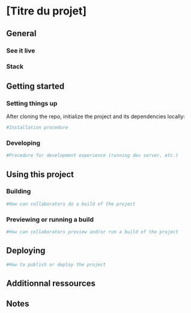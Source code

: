 <!--- Conservez uniquement les sections pertinentes pour le projet --->
<!--- Vous pouvez ajuster les titres de certaines sections pour mieux représenter la nature du projet --->
<!--- par exemple: « Running a build » pourrait aussi être « Training the model » --->

# [Titre du projet]

## General

<!--- General description, mentality and philosophy, etc. --->

### See it live

<!--- If available, insert link to online version --->

### Stack

<!--- List ressources in the project's stack, each as a link to the documentation or the homepage of the ressource --->

## Getting started

### Setting things up

After cloning the repo, initialize the project and its dependencies locally:

```bash
#Installation procedure
```

<!--- Insert here: complimentary information --->

### Developing

<!--- What do collaborators have to do/run locally to start developping on this project --->

```bash
#Procedure for development experience (running dev server, etc.)
```

## Using this project

### Building

<!--- Insert here: complimentary information --->

```bash
#How can collaborators do a build of the project
```

### Previewing or running a build

<!--- Insert here: complimentary information --->

```bash
#How can collaborators preview and/or run a build of the project
```

## Deploying

<!--- Insert here: complimentary information --->

```bash
#How to publish or deploy the project
```

## Additionnal ressources

<!--- Relevant community links --->
<!--- Lists of datasets --->
<!--- References --->

## Notes

<!--- General purpose notes --->
